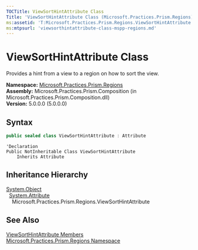 ```yaml
---
TOCTitle: ViewSortHintAttribute Class
Title: 'ViewSortHintAttribute Class (Microsoft.Practices.Prism.Regions)'
ms:assetid: 'T:Microsoft.Practices.Prism.Regions.ViewSortHintAttribute'
ms:mtpsurl: 'viewsorthintattribute-class-mspp-regions.md'
---
```



# ViewSortHintAttribute Class

Provides a hint from a view to a region on how to sort the view.

**Namespace:** [Microsoft.Practices.Prism.Regions](/patterns-practices/reference/mspp-regions-namespace)  
**Assembly:** Microsoft.Practices.Prism.Composition (in Microsoft.Practices.Prism.Composition.dll)  
**Version:** 5.0.0.0 (5.0.0.0)

## Syntax
```C#
public sealed class ViewSortHintAttribute : Attribute
```
```VB
'Declaration
Public NotInheritable Class ViewSortHintAttribute
	Inherits Attribute
```

## Inheritance Hierarchy

[System.Object](http://msdn.microsoft.com/en-us/library/e5kfa45b)  
  [System.Attribute](http://msdn.microsoft.com/en-us/library/e8kc3626)  
    Microsoft.Practices.Prism.Regions.ViewSortHintAttribute

## See Also

[ViewSortHintAttribute Members](/patterns-practices/reference/viewsorthintattribute-members-mspp-regions)  
[Microsoft.Practices.Prism.Regions Namespace](/patterns-practices/reference/mspp-regions-namespace)